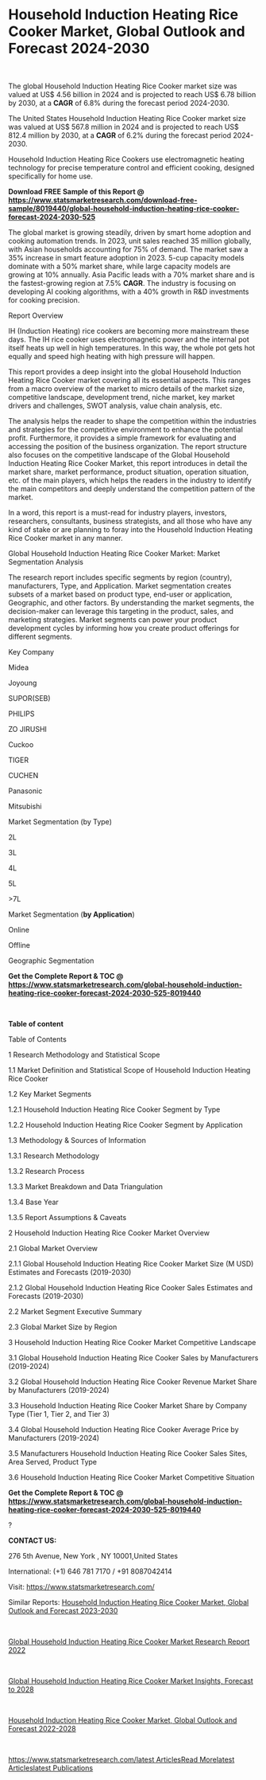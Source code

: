 <h1>Household Induction Heating Rice Cooker Market, Global Outlook and Forecast 2024-2030</h1><br/><p>The global Household Induction Heating Rice Cooker market size was valued at US$ 4.56 billion in 2024 and is projected to reach US$ 6.78 billion by 2030, at a <strong>CAGR</strong> of 6.8% during the forecast period 2024-2030.</p>
 
 
 
 <p>The United States Household Induction Heating Rice Cooker market size was valued at US$ 567.8 million in 2024 and is projected to reach US$ 812.4 million by 2030, at a <strong>CAGR</strong> of 6.2% during the forecast period 2024-2030.</p>
 
 
 
 <p>Household Induction Heating Rice Cookers use electromagnetic heating technology for precise temperature control and efficient cooking, designed specifically for home use.</p>
 
 
 
 <p><strong>Download FREE Sample of this Report @ <a href="https://www.statsmarketresearch.com/download-free-sample/8019440/global-household-induction-heating-rice-cooker-forecast-2024-2030-525">https://www.statsmarketresearch.com/download-free-sample/8019440/global-household-induction-heating-rice-cooker-forecast-2024-2030-525</a></strong></p>
 
 
 
 <p>The global market is growing steadily, driven by smart home adoption and cooking automation trends. In 2023, unit sales reached 35 million globally, with Asian households accounting for 75% of demand. The market saw a 35% increase in smart feature adoption in 2023. 5-cup capacity models dominate with a 50% market share, while large capacity models are growing at 10% annually. Asia Pacific leads with a 70% market share and is the fastest-growing region at 7.5% <strong>CAGR</strong>. The industry is focusing on developing AI cooking algorithms, with a 40% growth in R&D investments for cooking precision.</p>
 
 
 
 <p>Report Overview</p>
 
 
 
 <p>IH (Induction Heating) rice cookers are becoming more mainstream these days. The IH rice cooker uses electromagnetic power and the internal pot itself heats up well in high temperatures. In this way, the whole pot gets hot equally and speed high heating with high pressure will happen.</p>
 
 
 
 <p>This report provides a deep insight into the global Household Induction Heating Rice Cooker market covering all its essential aspects. This ranges from a macro overview of the market to micro details of the market size, competitive landscape, development trend, niche market, key market drivers and challenges, SWOT analysis, value chain analysis, etc.</p>
 
 
 
 <p>The analysis helps the reader to shape the competition within the industries and strategies for the competitive environment to enhance the potential profit. Furthermore, it provides a simple framework for evaluating and accessing the position of the business organization. The report structure also focuses on the competitive landscape of the Global Household Induction Heating Rice Cooker Market, this report introduces in detail the market share, market performance, product situation, operation situation, etc. of the main players, which helps the readers in the industry to identify the main competitors and deeply understand the competition pattern of the market.</p>
 
 
 
 <p>In a word, this report is a must-read for industry players, investors, researchers, consultants, business strategists, and all those who have any kind of stake or are planning to foray into the Household Induction Heating Rice Cooker market in any manner.</p>
 
 
 
 <p>Global Household Induction Heating Rice Cooker Market: Market Segmentation Analysis</p>
 
 
 
 <p>The research report includes specific segments by region (country), manufacturers, Type, and Application. Market segmentation creates subsets of a market based on product type, end-user or application, Geographic, and other factors. By understanding the market segments, the decision-maker can leverage this targeting in the product, sales, and marketing strategies. Market segments can power your product development cycles by informing how you create product offerings for different segments.</p>
 
 
 
 <p>Key Company</p>
 
 
 
 <p>Midea</p>
 
 
 
 <p>Joyoung</p>
 
 
 
 <p>SUPOR(SEB)</p>
 
 
 
 <p>PHILIPS</p>
 
 
 
 <p>ZO JIRUSHI</p>
 
 
 
 <p>Cuckoo</p>
 
 
 
 <p>TIGER</p>
 
 
 
 <p>CUCHEN</p>
 
 
 
 <p>Panasonic</p>
 
 
 
 <p>Mitsubishi</p>
 
 
 
 <p>Market Segmentation (by Type)</p>
 
 
 
 <p>2L</p>
 
 
 
 <p>3L</p>
 
 
 
 <p>4L</p>
 
 
 
 <p>5L</p>
 
 
 
 <p>>7L</p>
 
 
 
 <p>Market Segmentation (<strong>by Application</strong>)</p>
 
 
 
 <p>Online</p>
 
 
 
 <p>Offline</p>
 
 
 
 <p>Geographic Segmentation</p>
 
 
 
 <div><b>Get the Complete Report & TOC @ <a href="https://www.statsmarketresearch.com/global-household-induction-heating-rice-cooker-forecast-2024-2030-525-8019440">https://www.statsmarketresearch.com/global-household-induction-heating-rice-cooker-forecast-2024-2030-525-8019440</a></b></div>
 
 
 
 <p><br />
 
 <b>Table of content</b></p>
 
 
 
 <p>Table of Contents<br />
 
 1 Research Methodology and Statistical Scope<br />
 
 1.1 Market Definition and Statistical Scope of Household Induction Heating Rice Cooker<br />
 
 1.2 Key Market Segments<br />
 
 1.2.1 Household Induction Heating Rice Cooker Segment by Type<br />
 
 1.2.2 Household Induction Heating Rice Cooker Segment by Application<br />
 
 1.3 Methodology & Sources of Information<br />
 
 1.3.1 Research Methodology<br />
 
 1.3.2 Research Process<br />
 
 1.3.3 Market Breakdown and Data Triangulation<br />
 
 1.3.4 Base Year<br />
 
 1.3.5 Report Assumptions & Caveats<br />
 
 2 Household Induction Heating Rice Cooker Market Overview<br />
 
 2.1 Global Market Overview<br />
 
 2.1.1 Global Household Induction Heating Rice Cooker Market Size (M USD) Estimates and Forecasts (2019-2030)<br />
 
 2.1.2 Global Household Induction Heating Rice Cooker Sales Estimates and Forecasts (2019-2030)<br />
 
 2.2 Market Segment Executive Summary<br />
 
 2.3 Global Market Size by Region<br />
 
 3 Household Induction Heating Rice Cooker Market Competitive Landscape<br />
 
 3.1 Global Household Induction Heating Rice Cooker Sales by Manufacturers (2019-2024)<br />
 
 3.2 Global Household Induction Heating Rice Cooker Revenue Market Share by Manufacturers (2019-2024)<br />
 
 3.3 Household Induction Heating Rice Cooker Market Share by Company Type (Tier 1, Tier 2, and Tier 3)<br />
 
 3.4 Global Household Induction Heating Rice Cooker Average Price by Manufacturers (2019-2024)<br />
 
 3.5 Manufacturers Household Induction Heating Rice Cooker Sales Sites, Area Served, Product Type<br />
 
 3.6 Household Induction Heating Rice Cooker Market Competitive Situation</p>
 
 
 
 <div><b>Get the Complete Report & TOC @ <a href="https://www.statsmarketresearch.com/global-household-induction-heating-rice-cooker-forecast-2024-2030-525-8019440">https://www.statsmarketresearch.com/global-household-induction-heating-rice-cooker-forecast-2024-2030-525-8019440</a></b></div>
 
 
 
 <p>? </p>
 
 
 
 <p><b>CONTACT US:</b><br />
 
 276 5th Avenue, New York , NY 10001,United States<br />
 
 International: (+1) 646 781 7170 / +91 8087042414<br />
 
 Visit: <a href="https://www.statsmarketresearch.com/">https://www.statsmarketresearch.com/</a><br />
 
 Similar Reports: <a href="https://www.statsmarketresearch.com/global-household-induction-heating-rice-cooker-forecast-2024-2030-525-8019440">Household Induction Heating Rice Cooker Market, Global Outlook and Forecast 2023-2030</a><br />
 
 <br />
 
 <a href="https://www.statsmarketresearch.com/global-household-induction-heating-rice-cooker-forecast-2024-2030-525-8019440">Global Household Induction Heating Rice Cooker Market Research Report 2022</a><br />
 
 <br />
 
 <a href="https://www.statsmarketresearch.com/global-household-induction-heating-rice-cooker-forecast-2024-2030-525-8019440">Global Household Induction Heating Rice Cooker Market Insights, Forecast to 2028</a><br />
 
 <br />
 
 <a href="https://www.statsmarketresearch.com/global-household-induction-heating-rice-cooker-forecast-2024-2030-525-8019440">Household Induction Heating Rice Cooker Market, Global Outlook and Forecast 2022-2028</a><br />
 
 <br />
 
 <a href="https://gyeongbokgung.com">https://www.statsmarketresearch.com/</a><a href="https://hallyeomaritime.com">latest Articles</a><a href="https://jingwansa.com">Read More</a><a href="https://nguoiviet.jp/">latest Articles</a><a href="https://www.intelmarketresearch.com/">latest Publications</a></p>